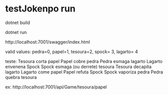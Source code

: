 # testJokenpo run

dotnet build

dotnet run

http://localhost:7001/swagger/index.html

valid values: pedra=0, papel=1, tesoura=2, spock= 3, lagarto= 4

teste:
Tesoura corta papel
Papel cobre pedra
Pedra esmaga lagarto
Lagarto envenena Spock
Spock esmaga (ou derrete) tesoura
Tesoura decapita lagarto
Lagarto come papel
Papel refuta Spock
Spock vaporiza pedra
Pedra quebra tesoura

ex:
http://localhost:7001/api/Game/tesoura/papel
